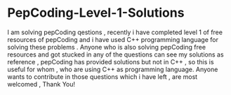 # PepCoding-Level-1-Solutions

I am solving pepCoding qestions , recently i have completed level 1 of free resources of pepCoding  and i have used C++ programming language for solving these problems .
Anyone who is also solving pepCoding free resources and got stucked in any of the questions can see my solutions as reference , pepCoding has provided solutions but not in C++ ,
so this is useful for whom , who are using C++ as programming language.
Anyone wants to contribute in those questions which i have left , are most welcomed ,
Thank You!
